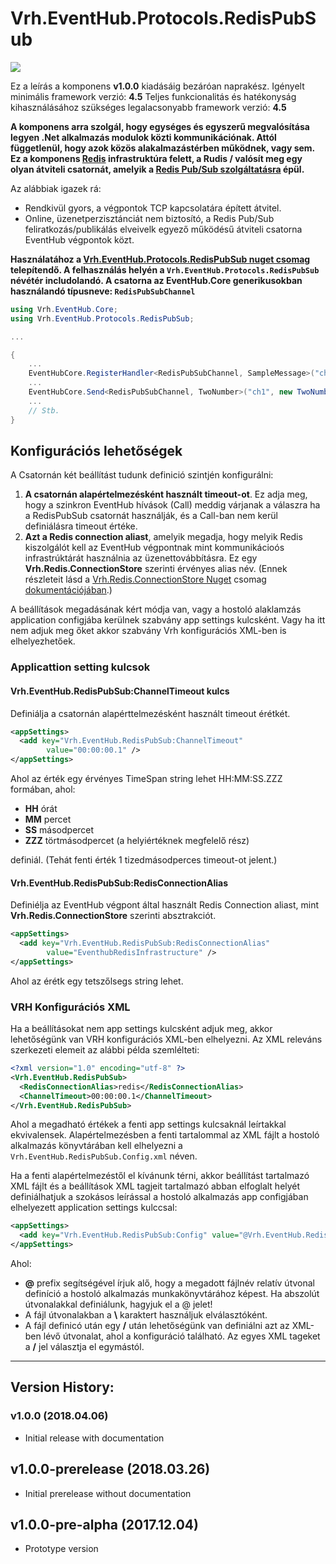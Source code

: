 ﻿ # Vrh.EventHub.Protocols.RedisPubSub
 
 ![](http://nuget.vonalkod.hu/content/projectavatars/eventhubredispubsub.png)
 
Ez a leírás a komponens **v1.0.0** kiadásáig bezáróan naprakész.
Igényelt minimális framework verzió: **4.5**
Teljes funkcionalitás és hatékonyság kihasználásához szükséges legalacsonyabb framework verzió: **4.5**

**A komponens arra szolgál, hogy egységes és egyszerű megvalósítása legyen .Net alkalmazás modulok közti kommunikációnak. Attól függetlenül, hogy azok  közös alakalmazástérben működnek, vagy sem. Ez a komponens <a href="https://redis.io/" target="_blank">Redis</a> infrastruktúra felett, a Rudis / valósít meg egy olyan átviteli csatornát, amelyik a <a href="https://redis.io/topics/pubsub" target="_blank">Redis Pub/Sub szolgáltatásra</a> épül.**

Az alábbiak igazek rá:
* Rendkivül gyors, a végpontok TCP kapcsolatára épített átvitel.
* Online, üzenetperzisztánciát nem biztosító, a Redis Pub/Sub feliratkozás/publikálás elveivelk egyező működésű átviteli csatorna EventHub végpontok közt.

**Használatához a <a href="http://nuget.vonalkod.hu/packages/Vrh.EventHub.Protocols.RedisPubSub" target="_blank">Vrh.EventHub.Protocols.RedisPubSub nuget csomag</a> telepítendő. A felhasználás helyén a `Vrh.EventHub.Protocols.RedisPubSub` névétér includolandó. A csatorna az EventHub.Core generikusokban használandó típusneve: `RedisPubSubChannel`**

```csharp
using Vrh.EventHub.Core;
using Vrh.EventHub.Protocols.RedisPubSub;

...

{
    ...
    EventHubCore.RegisterHandler<RedisPubSubChannel, SampleMessage>("ch1", SampleMessageProcessor);
    ...
    EventHubCore.Send<RedisPubSubChannel, TwoNumber>("ch1", new TwoNumber() { One = 1, Two = 2 });
    ...
    // Stb.
}
```
## Konfigurációs lehetőségek
A Csatornán két beállítást tudunk definició szintjén konfigurálni:
1. **A csatornán alapértelmezésként használt timeout-ot**. Ez adja meg, hogy a szinkron EventHub hívások (Call) meddig várjanak a válaszra ha a RedisPubSub csatornát használják, és a Call-ban nem kerül definiálásra  timeout értéke.
2. **Azt a Redis connection aliast**, amelyik megadja, hogy melyik Redis kiszolgálót kell az EventHub végpontnak mint kommunikácioós infrastrúktárát használnia az üzenettovábbításra. Ez egy **Vrh.Redis.ConnectionStore** szerinti érvényes alias név. (Ennek részleteit lásd a <a href="http://nuget.vonalkod.hu/packages/Vrh.Redis.ConnectionStore/" target="_blank">Vrh.Redis.ConnectionStore Nuget</a> csomag <a href="http://gitlab.vonalkod.hu:443/vrh/Vrh.Redis.ConnectionStore/blob/developer/ReadMe.md" target="_blank">dokumentációjában</a>.) 

A beállítások megadásának kért módja van, vagy a hostoló alaklamzás application configjába kerülnek szabvány app settings kulcsként. Vagy ha itt nem adjuk meg őket akkor szabvány Vrh konfigurációs XML-ben is elhelyezhetőek.

### Applicattion setting kulcsok
#### Vrh.EventHub.RedisPubSub:ChannelTimeout kulcs
Definiálja a csatornán alapérttelmezésként használt timeout érétkét.
```xml
<appSettings>      
  <add key="Vrh.EventHub.RedisPubSub:ChannelTimeout"
        value="00:00:00.1" />
</appSettings>
```
Ahol az érték egy érvényes TimeSpan string lehet HH:MM:SS.ZZZ formában, ahol:
* **HH** órát
* **MM** percet
* **SS** másodpercet
* **ZZZ** törtmásodpercet (a helyiértéknek megfelelő rész)

definiál. (Tehát fenti érték 1 tizedmásodperces timeout-ot jelent.)

#### Vrh.EventHub.RedisPubSub:RedisConnectionAlias
Definiélja az EventHub végpont által használt Redis Connection aliast, mint **Vrh.Redis.ConnectionStore** szerinti absztrakciót.
```xml
<appSettings>      
  <add key="Vrh.EventHub.RedisPubSub:RedisConnectionAlias"
        value="EventhubRedisInfrastructure" />
</appSettings>
```
Ahol az érétk egy tetszőlsegs string lehet.

### VRH Konfigurációs XML
Ha a beállításokat nem app settings kulcsként adjuk meg, akkor lehetőségünk van VRH konfigurációs XML-ben elhelyezni. Az XML releváns szerkezeti elemeit az alábbi példa szemlélteti:
```xml
<?xml version="1.0" encoding="utf-8" ?>
<Vrh.EventHub.RedisPubSub>
  <RedisConnectionAlias>redis</RedisConnectionAlias>
  <ChannelTimeout>00:00:00.1</ChannelTimeout>
</Vrh.EventHub.RedisPubSub>
```

Ahol a megadható értékek a fenti app settings kulcsaknál leírtakkal ekvivalensek. Alapértelmezésben a fenti tartalommal az XML fájlt a hostoló alkalmazás könyvtárában kell elhelyezni a `Vrh.EventHub.RedisPubSub.Config.xml` néven.

Ha a fenti alapértelmezéstől el kívánunk térni, akkor beállítást tartalmazó XML fájlt és a beállítások XML tagjeit tartalmazó abban elfoglalt helyét definiálhatjuk a szokásos leírással a hostoló alkalmazás app configjában elhelyezett application settings kulccsal:
```xml
<appSettings>      
  <add key="Vrh.EventHub.RedisPubSub:Config" value="@Vrh.EventHub.RedisPubSub.Config.xml/Vrh.EventHub.RedisPubSub" />
</appSettings>
```
Ahol:
* **@** prefix segítségével írjuk alő, hogy a megadott fájlnév relatív útvonal definíció a hostoló alkalmazás munkakönyvtárához képest. Ha abszolút útvonalakkal definiálunk, hagyjuk el a @ jelet!
* A fájl útvonalakban a **\\** karaktert használjuk elválasztóként.
* A fájl definicó után egy **/** után lehetőségünk van definiálni azt az XML-ben lévő útvonalat, ahol a konfiguráció található. Az egyes XML tageket a **/** jel választja el egymástól.

<hr></hr>

## Version History:

### v1.0.0 (2018.04.06)
* Initial release with documentation

## v1.0.0-prerelease (2018.03.26)
* Initial prerelease without documentation

## v1.0.0-pre-alpha (2017.12.04)
* Prototype version
